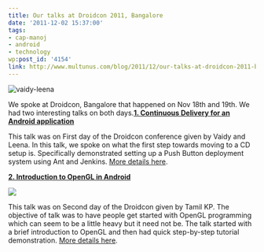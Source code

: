 ```yaml
---
title: Our talks at Droidcon 2011, Bangalore
date: '2011-12-02 15:37:00'
tags:
- cap-manoj
- android
- technology
wp:post_id: '4154'
link: http://www.multunus.com/blog/2011/12/our-talks-at-droidcon-2011-bangalore/
---
```


![vaidy-leena](http://www.multunus.com/wp-content/uploads/2011/12/vaidy-leena.png)

We spoke at Droidcon, Bangalore that happened on Nov 18th and 19th. We had two interesting talks on both days.**[1. Continuous Delivery for an Android application](http://funnel.hasgeek.com/droidcon/83-continuous-delivery-for-an-android-application)**











This talk was on First day of the Droidcon conference given by Vaidy and Leena. In this talk, we spoke on what the first step towards moving to a CD setup is. Specifically demonstrated setting up a Push Button deployment system using Ant and Jenkins. 
[More details here](http://funnel.hasgeek.com/droidcon/83-continuous-delivery-for-an-android-application).


**[2. Introduction to OpenGL in Android](http://funnel.hasgeek.com/droidcon/94-introduction-to-opengl-in-android)**
 
![](http://multunus.herokuapp.com/images/tamil-and-kp.png)


This talk was on Second day of the Droidcon given by Tamil KP. The objective of talk was to have people get started with OpenGL programming which can seem to be a little heavy but it need not be. The talk started with a brief introduction to OpenGL and then had quick step-by-step tutorial demonstration. 
[More details here](http://funnel.hasgeek.com/droidcon/94-introduction-to-opengl-in-android).
